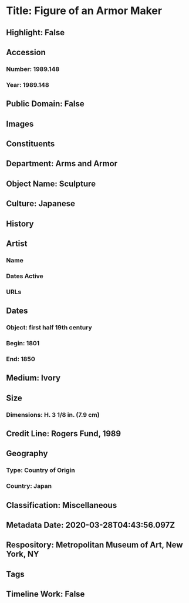 # Title: Figure of an Armor Maker
## Highlight: False
## Accession
### Number: 1989.148
### Year: 1989.148
## Public Domain: False
## Images
## Constituents
## Department: Arms and Armor
## Object Name: Sculpture
## Culture: Japanese
## History
## Artist
### Name
### Dates Active
### URLs
## Dates
### Object: first half 19th century
### Begin: 1801
### End: 1850
## Medium: Ivory
## Size
### Dimensions: H. 3 1/8 in. (7.9 cm)
## Credit Line: Rogers Fund, 1989
## Geography
### Type: Country of Origin
### Country: Japan
## Classification: Miscellaneous
## Metadata Date: 2020-03-28T04:43:56.097Z
## Respository: Metropolitan Museum of Art, New York, NY
## Tags
## Timeline Work: False